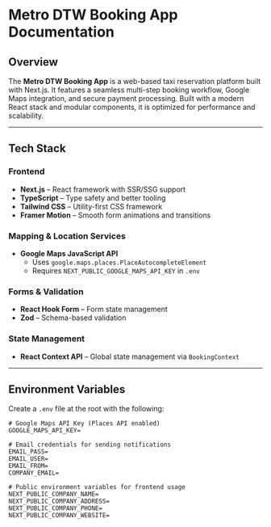 # Metro DTW Booking App Documentation

## Overview

The **Metro DTW Booking App** is a web-based taxi reservation platform built with Next.js. It features a seamless multi-step booking workflow, Google Maps integration, and secure payment processing. Built with a modern React stack and modular components, it is optimized for performance and scalability.

---

## Tech Stack

### Frontend

- **Next.js** – React framework with SSR/SSG support
- **TypeScript** – Type safety and better tooling
- **Tailwind CSS** – Utility-first CSS framework
- **Framer Motion** – Smooth form animations and transitions

### Mapping & Location Services

- **Google Maps JavaScript API**
  - Uses `google.maps.places.PlaceAutocompleteElement`
  - Requires `NEXT_PUBLIC_GOOGLE_MAPS_API_KEY` in `.env`

### Forms & Validation

- **React Hook Form** – Form state management
- **Zod** – Schema-based validation

### State Management

- **React Context API** – Global state management via `BookingContext`

---

## Environment Variables

Create a `.env` file at the root with the following:

```env
# Google Maps API Key (Places API enabled)
GOOGLE_MAPS_API_KEY=

# Email credentials for sending notifications
EMAIL_PASS=
EMAIL_USER=
EMAIL_FROM=
COMPANY_EMAIL=

# Public environment variables for frontend usage
NEXT_PUBLIC_COMPANY_NAME=
NEXT_PUBLIC_COMPANY_ADDRESS=
NEXT_PUBLIC_COMPANY_PHONE=
NEXT_PUBLIC_COMPANY_WEBSITE=
```
